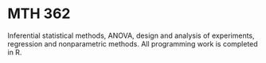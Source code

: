 # MTH 362
Inferential statistical methods, ANOVA, design and analysis of experiments, regression and nonparametric methods. All programming work is completed in R.
